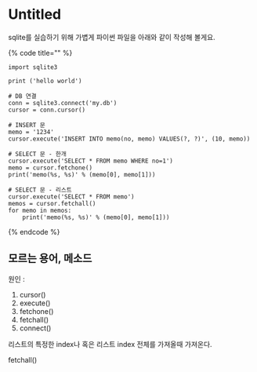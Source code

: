 # Untitled

sqlite를 실습하기 위해 가볍게 파이썬 파일을 아래와 같이 작성해 볼게요.

{% code title="" %}
```text
import sqlite3

print ('hello world')

# DB 연결
conn = sqlite3.connect('my.db')
cursor = conn.cursor()

# INSERT 문
memo = '1234'
cursor.execute('INSERT INTO memo(no, memo) VALUES(?, ?)', (10, memo)) 

# SELECT 문 - 한개
cursor.execute('SELECT * FROM memo WHERE no=1')
memo = cursor.fetchone()
print('memo(%s, %s)' % (memo[0], memo[1]))

# SELECT 문 - 리스트
cursor.execute('SELECT * FROM memo')
memos = cursor.fetchall()
for memo in memos:
    print('memo(%s, %s)' % (memo[0], memo[1]))
```
{% endcode %}

## 모르는 용어, 메소드

원인 : 

1. cursor\(\)
2. execute\(\)
3. fetchone\(\)
4. fetchall\(\)
5. connect\(\)

리스트의 특정한 index나 혹은 리스트 index 전체를 가져올때 가져온다. 

fetchall\(\)






